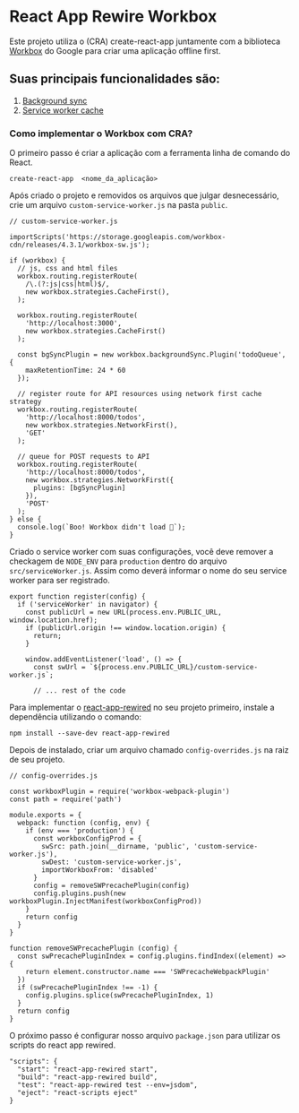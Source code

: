 # React App Rewire Workbox

Este projeto utiliza o (CRA) create-react-app juntamente com a biblioteca [Workbox](https://developers.google.com/web/tools/workbox/) do Google para criar uma aplicação offline first.

## Suas principais funcionalidades são:
1. [Background sync](https://developers.google.com/web/updates/2015/12/background-sync)
2. [Service worker cache](https://developers.google.com/web/ilt/pwa/caching-files-with-service-worker)

### Como implementar o Workbox com CRA?

O primeiro passo é criar a aplicação com a ferramenta linha de comando do React.

`create-react-app  <nome_da_aplicação>`

Após criado o projeto e removidos os arquivos que julgar desnecessário, crie um arquivo `custom-service-worker.js` na pasta `public`.

```
// custom-service-worker.js

importScripts('https://storage.googleapis.com/workbox-cdn/releases/4.3.1/workbox-sw.js');

if (workbox) {  
  // js, css and html files
  workbox.routing.registerRoute(
    /\.(?:js|css|html)$/,
    new workbox.strategies.CacheFirst(),
  );
  
  workbox.routing.registerRoute(
    'http://localhost:3000',
    new workbox.strategies.CacheFirst()
  );

  const bgSyncPlugin = new workbox.backgroundSync.Plugin('todoQueue', {
    maxRetentionTime: 24 * 60
  });

  // register route for API resources using network first cache strategy
  workbox.routing.registerRoute(
    'http://localhost:8000/todos', 
    new workbox.strategies.NetworkFirst(),
    'GET'
  );

  // queue for POST requests to API
  workbox.routing.registerRoute(
    'http://localhost:8000/todos', 
    new workbox.strategies.NetworkFirst({
      plugins: [bgSyncPlugin]
    }),
    'POST'
  );
} else {
  console.log(`Boo! Workbox didn't load 😬`);
}
```

Criado o service worker com suas configurações, você deve remover a checkagem de `NODE_ENV` para `production` dentro do arquivo `src/serviceWorker.js`. Assim como deverá informar o nome do seu service worker para ser registrado.

```
export function register(config) {
  if ('serviceWorker' in navigator) {
    const publicUrl = new URL(process.env.PUBLIC_URL, window.location.href);
    if (publicUrl.origin !== window.location.origin) {
      return;
    }

    window.addEventListener('load', () => {
      const swUrl = `${process.env.PUBLIC_URL}/custom-service-worker.js`;

      // ... rest of the code
```

Para implementar o [react-app-rewired](https://github.com/timarney/react-app-rewired) no seu projeto primeiro, instale a dependência utilizando o comando:

`npm install --save-dev react-app-rewired`

Depois de instalado, criar um arquivo chamado `config-overrides.js` na raiz de seu projeto.

```
// config-overrides.js

const workboxPlugin = require('workbox-webpack-plugin')
const path = require('path')

module.exports = {
  webpack: function (config, env) {
    if (env === 'production') {
      const workboxConfigProd = {
        swSrc: path.join(__dirname, 'public', 'custom-service-worker.js'),
        swDest: 'custom-service-worker.js',
        importWorkboxFrom: 'disabled'
      }
      config = removeSWPrecachePlugin(config)
      config.plugins.push(new workboxPlugin.InjectManifest(workboxConfigProd))
    }
    return config
  }
}

function removeSWPrecachePlugin (config) {
  const swPrecachePluginIndex = config.plugins.findIndex((element) => {
    return element.constructor.name === 'SWPrecacheWebpackPlugin'
  })
  if (swPrecachePluginIndex !== -1) {
    config.plugins.splice(swPrecachePluginIndex, 1)
  }
  return config
}
```

O próximo passo é configurar nosso arquivo `package.json` para utilizar os scripts do react app rewired.

```
"scripts": {
  "start": "react-app-rewired start",
  "build": "react-app-rewired build",
  "test": "react-app-rewired test --env=jsdom",
  "eject": "react-scripts eject"
}
```

